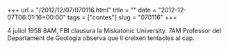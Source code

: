 +++
url = "/2012/12/07/070116.html"
title = ""
date = "2012-12-07T06:01:16+00:00"
tags = ["contes"]
slug = "070116"
+++

4 juliol 1958 8AM, FBI clausura la Miskatonic University. 7AM Professor del Departament de Geologia observa que li creixen tentacles al cap.
